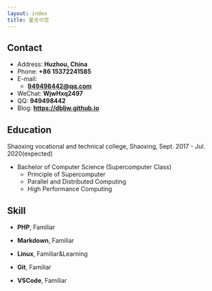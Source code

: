 ```yaml
---
layout: index
title: 星合の空
---
```

## Contact

- Address: **Huzhou, China**
- Phone: **+86 15372241585**
- E-mail:
  - **949498442@qq.com**
- WeChat: **WjwHxq2497**
- QQ: **949498442**
- Blog: **<https://dbljw.github.io>**

## Education

Shaoxing vocational and technical college, Shaoxing, Sept. 2017 - Jul. 2020(expected)

- Bachelor of Computer Science (Supercomputer Class)
  - Principle of Supercomputer
  - Parallel and Distributed Computing
  - High Performance Computing

## Skill

- **PHP**, Familiar
- **Markdown**, Familiar
- **Linux**, Familiar&Learning
- **Git**, Familiar
- **VSCode**, Familiar

  ​
